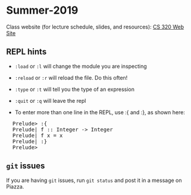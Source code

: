 # Summer-2019
Class website (for lecture schedule, slides, and resources): [CS 320 Web Site](http://www.cs.bu.edu/fac/snyder/cs320/)


## REPL hints
* `:load` or `:l` will change the module you are inspecting
* `:reload` or `:r` will reload the file.  Do this often!
* `:type` or `:t` will tell you the type of an expression
* `:quit` or `:q` will leave the repl

* To enter more than one line in the REPL, use :{ and :}, as shown here:
<pre>
  Prelude> :{
  Prelude| f :: Integer -> Integer
  Prelude| f x = x
  Prelude| :}
  Prelude>
</pre>
## ```git``` issues
If you are having ```git``` issues, run ```git status``` and post it in a message on Piazza. 
